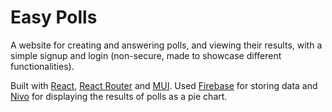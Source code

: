 # Easy Polls

A website for creating and answering polls, and viewing their results, with a simple signup and login (non-secure, made to showcase different functionalities).

Built with [React](https://react.dev/), [React Router](https://reactrouter.com/en/main) and [MUI](https://mui.com/). Used [Firebase](https://firebase.google.com) for storing data and [Nivo](https://nivo.rocks) for displaying the results of polls as a pie chart.
